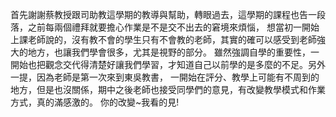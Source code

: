 首先謝謝蔡教授跟司助教這學期的教導與幫助，轉眼過去，這學期的課程也告一段落，之前每兩個禮拜就要擔心作業是不是交不出去的窘境來煩惱，
想當初一開始上課老師說的，沒有教不會的學生只有不會教的老師，其實的確可以感受到老師強大的地方，也讓我們學會很多，尤其是視野的部分。
雖然強調自學的重要性，一開始也把觀念交代得清楚好讓我們學習，才知道自己以前學的是多麼的不足。另外一提，因為老師是第一次來到東吳教書，
一開始在評分、教學上可能有不周到的地方，但是也沒關係，期中之後老師也接受同學們的意見，有改變教學模式和作業方式，真的滿感激的。
你的改變~我看的見!
